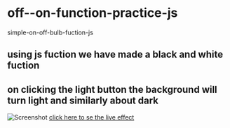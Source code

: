 # off--on-function-practice-js
simple-on-off-bulb-fuction-js
## using js fuction we have made a black and white fuction
## on clicking the light button the background will turn light and similarly about dark
![Screenshot](https://user-images.githubusercontent.com/113175828/211189136-a85cdf15-96df-4c16-80ed-be2c5ceb4535.png)
[click here to se the live effect](https://simple-on-off-bulb-fuction.netlify.app/)

